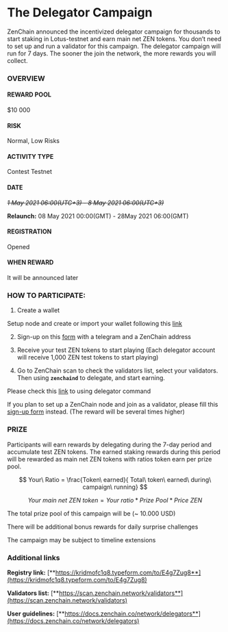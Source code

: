 # The Delegator Campaign

ZenChain announced the incentivized delegator campaign for thousands to start staking in Lotus-testnet and earn main net ZEN tokens. You don’t need to set up and run a validator for this campaign. The delegator campaign will run for 7 days. The sooner the join the network, the more rewards you will collect.

### **OVERVIEW**

#### **REWARD POOL**

$10 000

#### **RISK**

Normal, Low Risks

#### **ACTIVITY TYPE**

Contest Testnet

#### **DATE**

~~_1 May 2021 06:00\(UTC+3\) - 8 May 2021 06:00\(UTC+3\)_~~ 

**Relaunch:** 08 May 2021 00:00\(GMT\) - 28May 2021 06:00\(GMT\)



#### **REGISTRATION**

Opened

#### **WHEN REWARD**

It will be announced later

### **HOW TO PARTICIPATE:**

1. Create a wallet

Setup node and create or import your wallet following this [link](https://docs.zenchain.co/network/delegators)

2. Sign-up on this [form](https://kridmofc1q8.typeform.com/to/E4g7Zug8) with a telegram and a ZenChain address

3. Receive your test ZEN tokens to start playing \(Each delegator account will receive 1,000 ZEN test tokens to start playing\)

4. Go to ZenChain scan to check the validators list, select your validators. Then using **`zenchaind`** to delegate, and start earning.

Please check this [link](https://docs.zenchain.co/network/delegators/delegator-commands) to using delegator command 

If you plan to set up a ZenChain node and join as a validator, please fill this [sign-up form](https://form.typeform.com/to/xX6e0oiI) instead. \(The reward will be several times higher\)

### **PRIZE**

Participants will earn rewards by delegating during the 7-day period and accumulate test ZEN tokens. The earned staking rewards during this period will be rewarded as main net ZEN tokens with ratios token earn per prize pool. 

$$
Your\ Ratio = \frac{Token\ earned}{
 Total\ token\ earned\ during\ campaign\ running}
$$

$$
Your\ main\ net\ ZEN\ token = Your\ ratio * Prize\ Pool * Price\ ZEN
$$

The total prize pool of this campaign will be \(~ 10.000 USD\)

There will be additional bonus rewards for daily surprise challenges

The campaign may be subject to timeline extensions

### **Additional links**

**Registry link:** [**https://kridmofc1q8.typeform.com/to/E4g7Zug8**](https://kridmofc1q8.typeform.com/to/E4g7Zug8)

**Validators list:** [**https://scan.zenchain.network/validators**](https://scan.zenchain.network/validators)

**User guidelines:** [**https://docs.zenchain.co/network/delegators**](https://docs.zenchain.co/network/delegators)  


